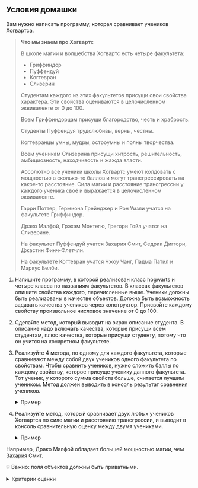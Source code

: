 ## Условия домашки

Вам нужно написать программу, которая сравнивает учеников Хогвартса.

>__Что мы знаем про Хогвартс__
> 
>В школе магии и волшебства Хогвартс есть четыре факультета:
>
>- Гриффиндор
>- Пуффендуй
>- Когтевран
>- Слизерин
>
>Студентам каждого из этих факультетов присущи свои свойства характера. Эти свойства оцениваются в целочисленном эквиваленте от 0 до 100.
>
>Всем Гриффиндорцам присущи благородство, честь и храбрость.
>
>Студенты Пуффендуя трудолюбивы, верны, честны.
>
>Когтевранцы умны, мудры, остроумны и полны творчества.
>
>Всем ученикам Слизерина присущи хитрость, решительность, амбициозность, находчивость и жажда власти.
>
>Абсолютно все ученики школы Хогвартс умеют колдовать с мощностью в сколько-то баллов и могут трансгрессировать на какое-то расстояние. Сила магии и расстояние трансгрессии у каждого ученика своё и выражается в целочисленном эквиваленте.
>
>Гарри Поттер, Гермиона Грейнджер и Рон Уизли учатся на факультете Гриффиндор.
>
>Драко Малфой, Грэхэм Монтегю, Грегори Гойл учатся на Слизерине.
>
>На факультет Пуффендуй учатся Захария Смит, Седрик Диггори, Джастин Финч-Флетчли.
>
> На факультете Когтевран учатся Чжоу Чанг, Падма Патил и Маркус Белби.

1. Напишите программу, в которой реализован класс hogwarts и четыре класса по названиям факультетов. В классах факультетов опишите свойства каждого, перечисленные выше. Ученики должны быть реализованы в качестве объектов. Должна быть возможность задавать качества учеников через конструктор. Присвойте каждому свойству произвольное числовое значение от 0 до 100.
2. Сделайте метод, который выводит на экран описание студента. В описание надо включать качества, которые присущи всем студентам, плюс качества, которые присущи студенту, потому что он учится на конкретном факультете.
3. Реализуйте 4 метода, по одному для каждого факультета, которые сравнивают между собой двух учеников одного факультета по свойствам. Чтобы сравнить учеников, нужно сложить баллы по каждому свойству, которое присуще ученику данного факультета. Тот ученик, у которого сумма свойств больше, считается лучшим учеником. Метод должен выводить в консоль результат сравнения учеников.
    <details>
    <summary>Пример</summary>
    
       Например, у Гермионы благородство = 5 баллов, честь = 5 баллов и храбрость = 6 баллов. У Рона Уизли благородство = 3 балла, честь = 6 баллов и храбрость = 5 баллов.
    
       У Гермионы сумма баллов равна 16-ти, а у Рона – 14-ти. Значит метод должен вывести в консоль “Гермиона лучший Гриффиндорец, чем Рон”.
    </details>

4. Реализуйте метод, который сравнивает двух любых учеников Хогвартса по силе магии и расстоянию трансгрессии, и выводит в консоль сравнительную оценку между двумя учениками.
    <details>
    <summary>Пример</summary>

       Например, Драко Малфой обладает большей мощностью магии, чем Захария Смит.
    </details>
Например, Драко Малфой обладает большей мощностью магии, чем Захария Смит.

💡 Важно: поля объектов должны быть приватными.


<details>
  <summary>Критерии оценки</summary>

- Реализован класс hogwarts с описанием свойств, присущих всем ученикам
- Классы-факультеты описывают свойства учеников-наследников и являются наследниками класса hogwarts
- Ученики реализованы в качестве объектов и наследуют свойства класса-факультета и класса hogwarts
- Качества учеников можно задавать с помощью конструктора
- Реализован метод, который выводит на экран описание студента: качества, присущие всем ученикам школы и присущие определенному факультету.
- Реализованы методы, которые выводят на экран результат сравнения двух учеников одного факультета по свойствам только это факультета
- Реализован метод, который сравнивает двух любых учеников по присущим всем ученикам школы характеристикам.
</details>